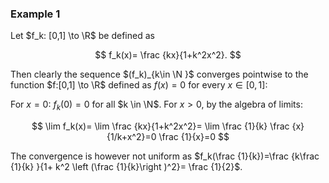 ### Example 1

Let $f_k: [0,1] \to \R$ be defined as

$$ f_k(x)= \frac {kx}{1+k^2x^2}. $$

Then clearly the sequence $(f_k)_{k\in \N }$ converges pointwise to the function $f:[0,1] \to \R$ defined as $f(x) = 0$ for every $x\in [0,1]$:

For $x=0$: $f_k(0)=0$ for all $k \in \N$. For $x>0$, by the algebra of limits:

$$ \lim f_k(x)= \lim \frac {kx}{1+k^2x^2}= \lim \frac {1}{k} \frac {x}{1/k+x^2}=0 \frac {1}{x}=0 $$

The convergence is however not uniform as $f_k(\frac {1}{k})=\frac {k\frac {1}{k} }{1+ k^2 \left (\frac {1}{k}\right )^2}= \frac {1}{2}$.